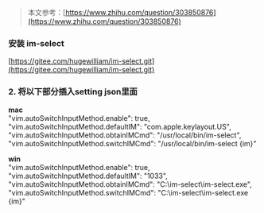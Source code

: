 > 本文参考：[https://www.zhihu.com/question/303850876](https://www.zhihu.com/question/303850876)


### 安装 im-select

[https://gitee.com/hugewilliam/im-select.git](https://gitee.com/hugewilliam/im-select.git)


### 2. 将以下部分插入setting json里面
**mac**<br />"vim.autoSwitchInputMethod.enable": true, "vim.autoSwitchInputMethod.defaultIM": "com.apple.keylayout.US", "vim.autoSwitchInputMethod.obtainIMCmd": "/usr/local/bin/im-select", "vim.autoSwitchInputMethod.switchIMCmd": "/usr/local/bin/im-select {im}"

**win**<br />"vim.autoSwitchInputMethod.enable": true, "vim.autoSwitchInputMethod.defaultIM": "1033", "vim.autoSwitchInputMethod.obtainIMCmd": "C:\\im-select\\im-select.exe",  "vim.autoSwitchInputMethod.switchIMCmd": "C:\\im-select\\im-select.exe {im}"

